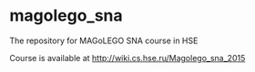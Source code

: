 # magolego_sna
The repository for MAGoLEGO SNA course in HSE

Course is available at http://wiki.cs.hse.ru/Magolego_sna_2015
